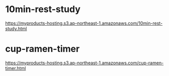 # 10min-rest-study
https://myproducts-hosting.s3.ap-northeast-1.amazonaws.com/10min-rest-study.html

# cup-ramen-timer
https://myproducts-hosting.s3.ap-northeast-1.amazonaws.com/cup-ramen-timer.html